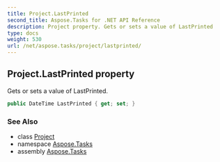 ```yaml
---
title: Project.LastPrinted
second_title: Aspose.Tasks for .NET API Reference
description: Project property. Gets or sets a value of LastPrinted
type: docs
weight: 530
url: /net/aspose.tasks/project/lastprinted/
---
```

## Project.LastPrinted property

Gets or sets a value of LastPrinted.

```csharp
public DateTime LastPrinted { get; set; }
```

### See Also

* class [Project](../)
* namespace [Aspose.Tasks](../../project/)
* assembly [Aspose.Tasks](../../../)


